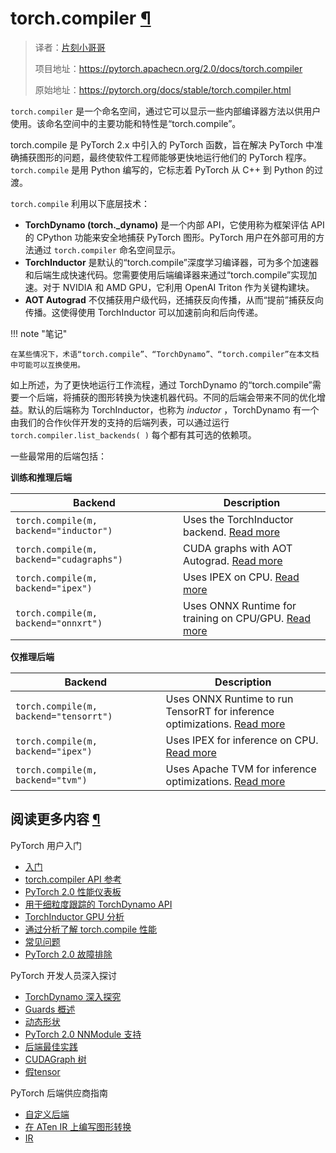 # torch.compiler [¶](#torch-compiler "此标题的永久链接")

> 译者：[片刻小哥哥](https://github.com/jiangzhonglian)
>
> 项目地址：<https://pytorch.apachecn.org/2.0/docs/torch.compiler>
>
> 原始地址：<https://pytorch.org/docs/stable/torch.compiler.html>


`torch.compiler` 是一个命名空间，通过它可以显示一些内部编译器方法以供用户使用。该命名空间中的主要功能和特性是“torch.compile”。


torch.compile 是 PyTorch 2.x 中引入的 PyTorch 函数，旨在解决 PyTorch 中准确捕获图形的问题，最终使软件工程师能够更快地运行他们的 PyTorch 程序。 `torch.compile` 是用 Python 编写的，它标志着 PyTorch 从 C++ 到 Python 的过渡。


`torch.compile` 利用以下底层技术：



* **TorchDynamo (torch._dynamo)** 是一个内部 API，它使用称为框架评估 API 的 CPython 功能来安全地捕获 PyTorch 图形。PyTorch 用户在外部可用的方法通过 `torch.compiler` 命名空间显示。
* **TorchInductor** 是默认的“torch.compile”深度学习编译器，可为多个加速器和后端生成快速代码。您需要使用后端编译器来通过“torch.compile”实现加速。对于 NVIDIA 和 AMD GPU，它利用 OpenAI Triton 作为关键构建块。
* **AOT Autograd** 不仅捕获用户级代码，还捕获反向传播，从而“提前”捕获反向传播。这使得使用 TorchInductor 可以加速前向和后向传递。




!!! note "笔记"

    在某些情况下，术语“torch.compile”、“TorchDynamo”、“torch.compiler”在本文档中可能可以互换使用。


 如上所述，为了更快地运行工作流程，通过 TorchDynamo 的“torch.compile”需要一个后端，将捕获的图形转换为快速机器代码。不同的后端会带来不同的优化增益。默认的后端称为 TorchInductor，也称为 *inductor* ，TorchDynamo 有一个由我们的合作伙伴开发的支持的后端列表，可以通过运行 `torch.compiler.list_backends( )` 每个都有其可选的依赖项。


 一些最常用的后端包括：


**训练和推理后端**


| 	 Backend	  | 	 Description	  |
| --- | --- |
| 	`torch.compile(m,	 		 backend="inductor")`	 | 	 Uses the TorchInductor backend.	 [Read more](https://dev-discuss.pytorch.org/t/torchinductor-a-pytorch-native-compiler-with-define-by-run-ir-and-symbolic-shapes/747) 	 |
| 	`torch.compile(m,	 		 backend="cudagraphs")`	 | 	 CUDA graphs with AOT Autograd.	 [Read more](https://github.com/pytorch/torchdynamo/pull/757) 	 |
| 	`torch.compile(m,	 		 backend="ipex")`	 | 	 Uses IPEX on CPU.	 [Read more](https://github.com/intel/intel-extension-for-pytorch) 	 |
| 	`torch.compile(m,	 		 backend="onnxrt")`	 | 	 Uses ONNX Runtime for training on CPU/GPU.	 [Read more](onnx_dynamo_onnxruntime_backend.html)	 |


**仅推理后端**


| 	 Backend	  | 	 Description	  |
| --- | --- |
| 	`torch.compile(m,	 		 backend="tensorrt")`	 | 	 Uses ONNX Runtime to run TensorRT for inference optimizations.	 [Read more](https://github.com/onnx/onnx-tensorrt) 	 |
| 	`torch.compile(m,	 		 backend="ipex")`	 | 	 Uses IPEX for inference on CPU.	 [Read more](https://github.com/intel/intel-extension-for-pytorch) 	 |
| 	`torch.compile(m,	 		 backend="tvm")`	 | 	 Uses Apache TVM for inference optimizations.	 [Read more](https://tvm.apache.org/) 	 |


## 阅读更多内容 [¶](#read-more "此标题的永久链接")


 PyTorch 用户入门



* [入门](torch.compiler_get_started.html)
* [torch.compiler API 参考](torch.compiler_api.html)
* [PyTorch 2.0 性能仪表板](torch.compiler_performance_dashboard.html)
* [用于细粒度跟踪的 TorchDynamo API ](torch.compiler_fine_grain_apis.html)
* [TorchInductor GPU 分析](torch.compiler_inductor_profiling.html)
* [通过分析了解 torch.compile 性能](torch.compiler_profiling_torch_compile.html)
* [常见问题](torch.compiler_faq.html )
* [PyTorch 2.0 故障排除](torch.compiler_troubleshooting.html)


 PyTorch 开发人员深入探讨



* [TorchDynamo 深入探究](torch.compiler_deepdive.html)
* [Guards 概述](torch.compiler_guards_overview.html)
* [动态形状](torch.compiler_dynamic_shapes.html)
* [PyTorch 2.0 NNModule 支持](torch.compiler_nn_module.html )
* [后端最佳实践](torch.compiler_best_practices_for_backends.html)
* [CUDAGraph 树](torch.compiler_cudagraph_trees.html)
* [假tensor](torch.compiler_fake_tensor.html)


 PyTorch 后端供应商指南



* [自定义后端](torch.compiler_custom_backends.html)
* [在 ATen IR 上编写图形转换](torch.compiler_transformations.html)
* [IR](torch.compiler_ir.html)